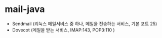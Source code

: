 # mail-java
- Sendmail (리눅스 메일서비스 중 하나, 메일을 전송하는 서비스, 기본 포트 25)
- Dovecot (메일을 받는 서비스, IMAP:143, POP3:110 )
